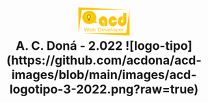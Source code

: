 <h1 align="center">
<br>
<img src="https://github.com/acdona/acd-images/blob/main/images/acd-logotipo-3-2022.png" alt="acdona" width="120">
<br>
A. C. <b>Doná - 2.022</b>
![logo-tipo](https://github.com/acdona/acd-images/blob/main/images/acd-logotipo-3-2022.png?raw=true)
</h1>
<br>


